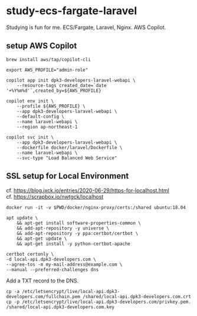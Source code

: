# study-ecs-fargate-laravel
Studying is fun for me. ECS/Fargate, Laravel, Nginx. AWS Copilot.

## setup AWS Copilot

```
brew install aws/tap/copilot-cli
```

```
export AWS_PROFILE="admin-role"
```

```
copilot app init dpk3-developers-laravel-webapi \
    --resource-tags created_date=`date '+%Y%m%d'`,created_by=${AWS_PROFILE}
```

```
copilot env init \
    --profile ${AWS_PROFILE} \
    --app dpk3-developers-laravel-webapi \
    --default-config \
    --name laravel-webapi \
    --region ap-northeast-1
```

```
copilot svc init \
    --app dpk3-developers-laravel-webapi \
    --dockerfile docker/laravel/Dockerfile \
    --name laravel-webapi \
    --svc-type "Load Balanced Web Service"
```

## SSL setup for Local Environment

cf. https://blog.jxck.io/entries/2020-06-29/https-for-localhost.html  
cf. https://scrapbox.io/nwtgck/localhost

```
docker run -it -v $PWD/docker/nginx-proxy/certs:/shared ubuntu:18.04
```

```
apt update \
    && apt-get install software-properties-common \
    && add-apt-repository -y universe \
    && add-apt-repository -y ppa:certbot/certbot \
    && apt-get update \
    && apt-get install -y python-certbot-apache
```

```
certbot certonly \
-d local-api.dpk3-developers.com \
--agree-tos -m my-mail-address@example.com \
--manual --preferred-challenges dns
```

Add a TXT record to the DNS.

```
cp -a /etc/letsencrypt/live/local-api.dpk3-developers.com/fullchain.pem /shared/local-api.dpk3-developers.com.crt
cp -p /etc/letsencrypt/live/local-api.dpk3-developers.com/privkey.pem.  /shared/local-api.dpk3-developers.com.key
```
